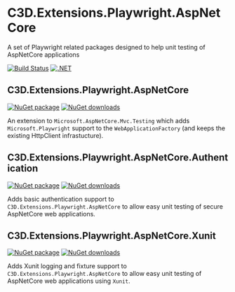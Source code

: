 # C3D.Extensions.Playwright.AspNetCore

A set of Playwright related packages designed to help unit testing of AspNetCore applications

[![Build Status](https://dev.azure.com/flexviews/OSS.Build/_apis/build/status%2FCZEMacLeod.C3D.Extensions.Playwright.AspNetCore?branchName=main)](https://dev.azure.com/flexviews/OSS.Build/_build/latest?definitionId=86&branchName=main)
[![.NET](https://github.com/CZEMacLeod/C3D.Extensions.Playwright.AspNetCore/actions/workflows/dotnet.yml/badge.svg)](https://github.com/CZEMacLeod/C3D.Extensions.Playwright.AspNetCore/actions/workflows/dotnet.yml)

## C3D.Extensions.Playwright.AspNetCore
[![NuGet package](https://img.shields.io/nuget/v/C3D.Extensions.Playwright.AspNetCore.svg)](https://nuget.org/packages/C3D.Extensions.Playwright.AspNetCore)
[![NuGet downloads](https://img.shields.io/nuget/dt/C3D.Extensions.Playwright.AspNetCore.svg)](https://nuget.org/packages/C3D.Extensions.Playwright.AspNetCore)

An extension to `Microsoft.AspNetCore.Mvc.Testing` which adds `Microsoft.Playwright` support to the `WebApplicationFactory` (and keeps the existing HttpClient infrastucture).

## C3D.Extensions.Playwright.AspNetCore.Authentication
[![NuGet package](https://img.shields.io/nuget/v/C3D.Extensions.Playwright.AspNetCore.Authentication.svg)](https://nuget.org/packages/C3D.Extensions.Playwright.AspNetCore.Authentication)
[![NuGet downloads](https://img.shields.io/nuget/dt/C3D.Extensions.Playwright.AspNetCore.Authentication.svg)](https://nuget.org/packages/C3D.Extensions.Playwright.AspNetCore.Authentication)

Adds basic authentication support to `C3D.Extensions.Playwright.AspNetCore` to allow easy unit testing of secure AspNetCore web applications.


## C3D.Extensions.Playwright.AspNetCore.Xunit
[![NuGet package](https://img.shields.io/nuget/v/C3D.Extensions.Playwright.AspNetCore.Xunit.svg)](https://nuget.org/packages/C3D.Extensions.Playwright.AspNetCore.Xunit)
[![NuGet downloads](https://img.shields.io/nuget/dt/C3D.Extensions.Playwright.AspNetCore.Xunit.svg)](https://nuget.org/packages/C3D.Extensions.Playwright.AspNetCore.Xunit)

Adds Xunit logging and fixture support to `C3D.Extensions.Playwright.AspNetCore` to allow easy unit testing of AspNetCore web applications using `Xunit`.


